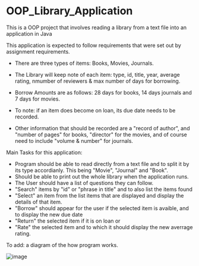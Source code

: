 # OOP_Library_Application
This is a OOP project that involves reading a library from a text file into an application in Java

This application is expected to follow requirements that were set out by assignment requirements. 

- There are three types of items: Books, Movies, Journals.
- The Library will keep note of each item: type, id, title, year, average rating, nmumber of reviewers &
  max number of days for borrowing.

- Borrow Amounts are as follows: 28 days for books, 14 days journals and 7 days for movies.

- To note: if an item does become on loan, its due date needs to be recorded.

- Other information that should be recorded are a "record of author", and "number of pages" for books, "director" for the movies, and of course
need to include "volume & number" for journals.

Main Tasks for this application: 
- Program should be able to read directly from a text file and to split it by its type accordianly. This being "Movie", "Journal" and "Book".
- Should be able to print out the whole library when the application runs.
- The User should have a list of questions they can follow.
- "Search" items by "id" or "phrase in title" and to also list the items found
- "Select" an item from the list items that are displayed and display the details of that item.
- "Borrow" should appear for the user if the selected item is avaible, and to display the new due date
- "Return" the selected item if it is on loan or
- "Rate" the selected item and to which it should display the new averrage rating. 

To add: a diagram of the how program works. 



![image](https://github.com/MrArnoldInTech/OOP_Library_Application/assets/72899208/1a8c70ab-800d-4a6e-afd9-bfe631fc0db1)

